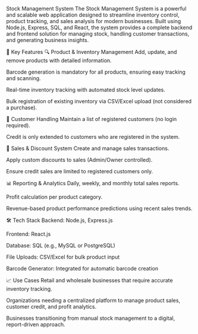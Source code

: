 Stock Management System
The Stock Management System is a powerful and scalable web application designed to streamline inventory control, product tracking, and sales analysis for modern businesses. Built using Node.js, Express, SQL, and React, the system provides a complete backend and frontend solution for managing stock, handling customer transactions, and generating business insights.

🚀 Key Features
🔍 Product & Inventory Management
Add, update, and remove products with detailed information.

Barcode generation is mandatory for all products, ensuring easy tracking and scanning.

Real-time inventory tracking with automated stock level updates.

Bulk registration of existing inventory via CSV/Excel upload (not considered a purchase).

👤 Customer Handling
Maintain a list of registered customers (no login required).

Credit is only extended to customers who are registered in the system.

🛒 Sales & Discount System
Create and manage sales transactions.

Apply custom discounts to sales (Admin/Owner controlled).

Ensure credit sales are limited to registered customers only.

📊 Reporting & Analytics
Daily, weekly, and monthly total sales reports.

Profit calculation per product category.

Revenue-based product performance predictions using recent sales trends.

🛠️ Tech Stack
Backend: Node.js, Express.js

Frontend: React.js

Database: SQL (e.g., MySQL or PostgreSQL)

File Uploads: CSV/Excel for bulk product input

Barcode Generator: Integrated for automatic barcode creation

📈 Use Cases
Retail and wholesale businesses that require accurate inventory tracking.

Organizations needing a centralized platform to manage product sales, customer credit, and profit analytics.

Businesses transitioning from manual stock management to a digital, report-driven approach.

